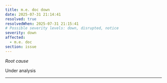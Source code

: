 ```yaml
---
title: m.e. doc down
date: 2025-07-31 21:14:41
resolved: true
resolvedWhen: 2025-07-31 21:15:41
# Possible severity levels: down, disrupted, notice
severity: down
affected:
  - m.e. doc
section: issue
---
```


*Root cause*

Under analysis

---


